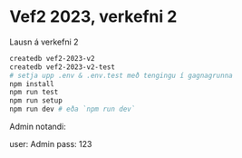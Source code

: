 # Vef2 2023, verkefni 2

Lausn á verkefni 2

```bash
createdb vef2-2023-v2
createdb vef2-2023-v2-test
# setja upp .env & .env.test með tengingu í gagnagrunna
npm install
npm run test
npm run setup
npm run dev # eða `npm run dev`
```
Admin notandi:

user: Admin
pass: 123
